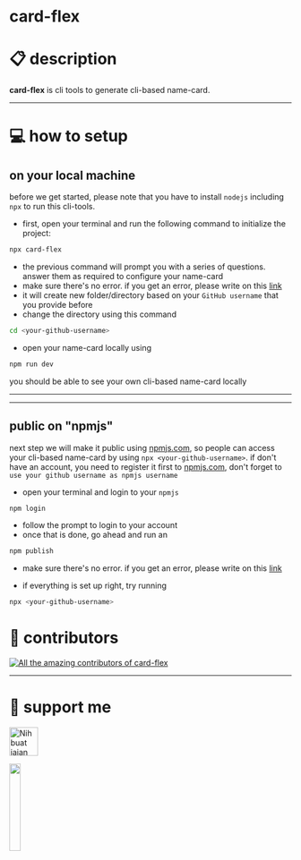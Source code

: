 # card-flex

# :clipboard: description
__card-flex__ is cli tools to generate cli-based name-card.

---

# :computer: how to setup
## on your local machine
before we get started, please note that you have to install `nodejs` including `npx` to run this cli-tools.
- first, open your terminal and run the following command to initialize the project:
```bash
npx card-flex
```
- the previous command will prompt you with a series of questions. answer them as required to configure your name-card
- make sure there's no error. if you get an error, please write on this [link](https://github.com/depapp/card-flex/issues/new)
- it will create new folder/directory based on your `GitHub username` that you provide before
- change the directory using this command
```bash
cd <your-github-username>
```
- open your name-card locally using
```bash
npm run dev
```
you should be able to see your own cli-based name-card locally

---
---

## public on "npmjs"
next step we will make it public using [npmjs.com](https://www.npmjs.com), so people can access your cli-based name-card by using `npx <your-github-username>`.
if don't have an account, you need to register it first to [npmjs.com](https://www.npmjs.com/signup), don't forget to `use your github username as npmjs username`
- open your terminal and login to your `npmjs`
```bash
npm login
```
- follow the prompt to login to your account
- once that is done, go ahead and run an
```bash
npm publish
```
- make sure there's no error. if you get an error, please write on this [link](https://github.com/depapp/card-flex/issues/new)

- if everything is set up right, try running
```bash
npx <your-github-username>
```

# :busts_in_silhouette: contributors
<a href="https://github.com/depapp/card-flex/graphs/contributors"><img src="https://contrib.rocks/image?repo=depapp/card-flex" alt="All the amazing contributors of card-flex"></a>

---

# :muscle: support me
<a href="https://www.nihbuatjajan.com/depapp" target="_blank"><img src="https://d4xyvrfd64gfm.cloudfront.net/buttons/default-cta.png" alt="Nih buat jajan" style="height: 51px !important;" ></a>

<img src="https://github.com/depapp/card-flex/assets/6134774/46b52a42-8854-44cc-bb2c-7a8f3f7e5b2b" width="20%" height="20%">
